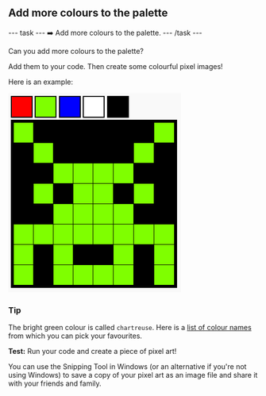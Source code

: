 <h2 class="c-project-heading--task">Add more colours to the palette</h2>

--- task ---
➡️ Add more colours to the palette.
--- /task --- 

Can you add more colours to the palette?

Add them to your code. Then create some colourful pixel images!

Here is an example:

![An 8x8 grid of pixels showing an green space invader character on a black background](images/pixel-art-final.png)

<div class="c-project-callout c-project-callout--tip">

### Tip
The bright green colour is called `chartreuse`. Here is a [list of colour names](https://www.w3schools.com/colors/colors_names.asp) from which you can pick your favourites.
</div>

**Test:** Run your code and create a piece of pixel art!

You can use the Snipping Tool in Windows (or an alternative if you're not using Windows) to save a copy of your pixel art as an image file and share it with your friends and family.